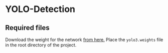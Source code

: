 # YOLO-Detection

## Required files

Download the weight for the network [from here.](https://pjreddie.com/darknet/yolo/) Place the `yolo3.weights` file in the root directory of the project.
